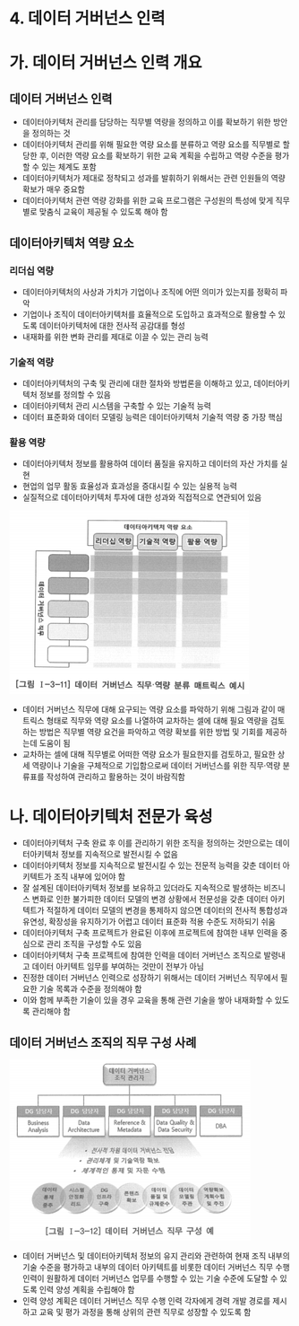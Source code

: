 # 4. 데이터 거버넌스 인력

# 가. 데이터 거버넌스 인력 개요

## 데이터 거버넌스 인력

- 데이터아키텍처 관리를 담당하는 직무별 역량을 정의하고 이를 확보하기 위한 방안을 정의하는 것
- 데이터아키텍처 관리를 위해 필요한 역량 요소를 분류하고 역량 요소를 직무별로 할당한 후, 이러한 역량 요소를 확보하기 위한 교육 계획을 수립하고 역량 수준을 평가할 수 있는 체계도 포함
- 데이터아키텍처가 제대로 정착되고 성과를 발휘하기 위해서는 관련 인원들의 역량 확보가 매우 중요함
- 데이터아키텍처 관련 역량 강화를 위한 교육 프로그램은 구성원의 특성에 맞게 직무별로 맞춤식 교육이 제공될 수 있도록 해야 함

## 데이터아키텍처 역량 요소

### 리더십 역량

- 데이터아키텍처의 사상과 가치가 기업이나 조직에 어떤 의미가 있는지를 정확히 파악
- 기업이나 조직이 데이터아키텍처를 효율적으로 도입하고 효과적으로 활용할 수 있도록 데이터아키텍처에 대한 전사적 공감대를 형성
- 내재화를 위한 변화 관리를 제대로 이끌 수 있는 관리 능력

### 기술적 역량

- 데이터아키텍처의 구축 및 관리에 대한 절차와 방법론을 이해하고 있고, 데이터아키텍처 정보를 정의할 수 있음
- 데이터아키텍처 관리 시스템을 구축할 수 있는 기술적 능력
- 데이터 표준화와 데이터 모델링 능력은 데이터아키텍처 기술적 역량 중 가장 핵심

### 활용 역량

- 데이터아키텍처 정보를 활용하여 데이터 품질을 유지하고 데이터의 자산 가치를 실현
- 현업의 업무 활동 효율성과 효과성을 증대시킬 수 있는 실용적 능력
- 실질적으로 데이터아키텍처 투자에 대한 성과와 직접적으로 연관되어 있음

![dgMatrix](dgMatrix.png)

- 데이터 거버넌스 직무에 대해 요구되는 역량 요소를 파악하기 위해 그림과 같이 매트릭스 형태로 직무와 역량 요소를 나열하여 교차하는 셀에 대해 필요 역량을 검토하는 방법은 직무별 역량 요건을 파악하고 역량 확보를 위한 방법 및 기회를 제공하는데 도움이 됨
- 교차하는 셀에 대해 직무별로 어떠한 역량 요소가 필요한지를 검토하고, 필요한 상세 역량이나 기술을 구체적으로 기입함으로써 데이터 거버넌스를 위한 직무·역량 분류표를 작성하여 관리하고 활용하는 것이 바람직함

# 나. 데이터아키텍처 전문가 육성

- 데이터아키텍처 구축 완료 후 이를 관리하기 위한 조직을 정의하는 것만으로는 데이터아키텍처 정보를 지속적으로 발전시킬 수 없음
- 데이터아키텍처 정보를 지속적으로 발전시킬 수 있는 전문적 능력을 갖춘 데이터 아키텍트가 조직 내부에 있어야 함
- 잘 설계된 데이터아키텍처 정보를 보유하고 있더라도 지속적으로 발생하는 비즈니스 변화로 인한 불가피한 데이터 모델의 변경 상황에서 전문성을 갖춘 데이터 아키텍트가 적절하게 데이터 모델의 변경을 통제하지 않으면 데이터의 전사적 통합성과 유연성, 확장성을 유지하기가 어렵고 데이터 표준화 적용 수준도 저하되기 쉬움
- 데이터아키텍처 구축 프로젝트가 완료된 이후에 프로젝트에 참여한 내부 인력을 중심으로 관리 조직을 구성할 수도 있음
- 데이터아키텍처 구축 프로젝트에 참여한 인력을 데이터 거버넌스 조직으로 발령내고 데이터 아키텍트 임무를 부여하는 것만이 전부가 아님
- 진정한 데이터 거버넌스 인력으로 성장하기 위해서는 데이터 거버넌스 직무에서 필요한 기술 목록과 수준을 정의해야 함
- 이와 함께 부족한 기술이 있을 경우 교육을 통해 관련 기술을 쌓아 내재화할 수 있도록 관리해야 함

## 데이터 거버넌스 조직의 직무 구성 사례

![dgDuty](dgDuty.png)

- 데이터 거버넌스 및 데이터아키텍처 정보의 유지 관리와 관련하여 현재 조직 내부의 기술 수준을 평가하고 내부의 데이터 아키텍트를 비롯한 데이터 거버넌스 직무 수행 인력이 원활하게 데이터 거버넌스 업무를 수행할 수 있는 기술 수준에 도달할 수 있도록 인력 양성 계획을 수립해야 함
- 인력 양성 계획은 데이터 거버넌스 직무 수행 인력 각자에게 경력 개발 경로를 제시하고 교육 및 평가 과정을 통해 상위의 관련 직무로 성장할 수 있도록 함